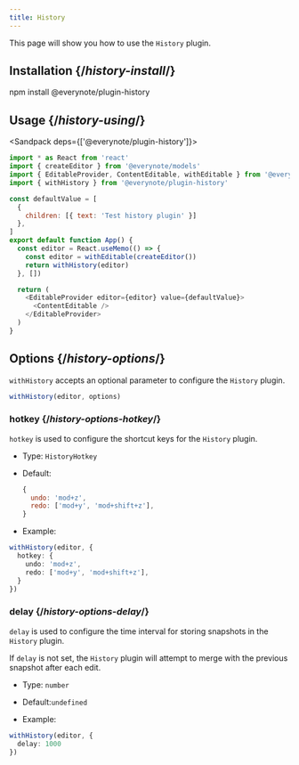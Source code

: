 ```yaml
---
title: History
---
```


<Intro>

This page will show you how to use the `History` plugin.

</Intro>

## Installation {/*history-install*/}

<TerminalBlock>

npm install @everynote/plugin-history

</TerminalBlock>

## Usage {/*history-using*/}

<Sandpack deps={['@everynote/plugin-history']}>

```js
import * as React from 'react'
import { createEditor } from '@everynote/models'
import { EditableProvider, ContentEditable, withEditable } from '@everynote/editor'
import { withHistory } from '@everynote/plugin-history'

const defaultValue = [
  {
    children: [{ text: 'Test history plugin' }]
  },
]
export default function App() {
  const editor = React.useMemo(() => {
    const editor = withEditable(createEditor())
    return withHistory(editor)
  }, [])

  return (
    <EditableProvider editor={editor} value={defaultValue}>
      <ContentEditable />
    </EditableProvider>
  )
}

```

</Sandpack>

## Options {/*history-options*/}

`withHistory` accepts an optional parameter to configure the `History` plugin.

```js
withHistory(editor, options)
```

### hotkey {/*history-options-hotkey*/}

`hotkey` is used to configure the shortcut keys for the `History` plugin.

- Type: `HistoryHotkey`
- Default:

  ```js
  {
    undo: 'mod+z',
    redo: ['mod+y', 'mod+shift+z'],
  }
  ```

- Example:

```ts
withHistory(editor, {
  hotkey: {
    undo: 'mod+z',
    redo: ['mod+y', 'mod+shift+z'],
  }
})
```

### delay {/*history-options-delay*/}

`delay` is used to configure the time interval for storing snapshots in the `History` plugin.

If `delay` is not set, the `History` plugin will attempt to merge with the previous snapshot after each edit.

- Type: `number`
- Default:`undefined`

- Example:

```ts
withHistory(editor, {
  delay: 1000
})
```
